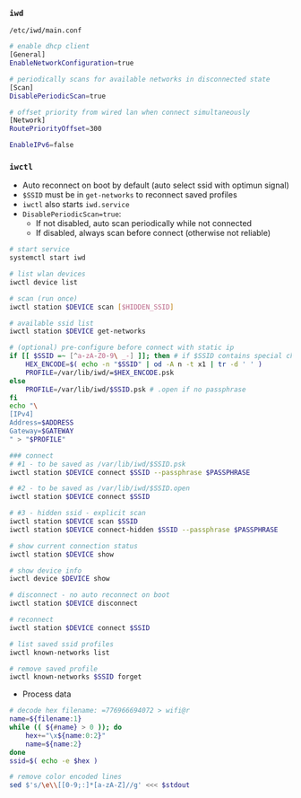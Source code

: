### `iwd`

`/etc/iwd/main.conf`
```sh
# enable dhcp client
[General]
EnableNetworkConfiguration=true

# periodically scans for available networks in disconnected state
[Scan]
DisablePeriodicScan=true

# offset priority from wired lan when connect simultaneously
[Network]
RoutePriorityOffset=300

EnableIPv6=false
```

### `iwctl`

- Auto reconnect on boot by default (auto select ssid with optimun signal)
- `$SSID` must be in `get-networks` to reconnect saved profiles
- `iwctl` also starts `iwd.service`
- `DisablePeriodicScan=true`:
	- If not disabled, auto scan periodically while not connected
	- If disabled, always scan before connect (otherwise not reliable)
	
```sh
# start service
systemctl start iwd

# list wlan devices
iwctl device list

# scan (run once)
iwctl station $DEVICE scan [$HIDDEN_SSID]

# available ssid list
iwctl station $DEVICE get-networks

# (optional) pre-configure before connect with static ip
if [[ $SSID =~ [^a-zA-Z0-9\ _-] ]]; then # if $SSID contains special charaters
	HEX_ENCODE=$( echo -n "$SSID" | od -A n -t x1 | tr -d ' ' )
	PROFILE=/var/lib/iwd/=$HEX_ENCODE.psk
else
	PROFILE=/var/lib/iwd/$SSID.psk # .open if no passphrase
fi
echo "\
[IPv4]
Address=$ADDRESS
Gateway=$GATEWAY
" > "$PROFILE"

### connect
# #1 - to be saved as /var/lib/iwd/$SSID.psk
iwctl station $DEVICE connect $SSID --passphrase $PASSPHRASE

# #2 - to be saved as /var/lib/iwd/$SSID.open
iwctl station $DEVICE connect $SSID

# #3 - hidden ssid - explicit scan
iwctl station $DEVICE scan $SSID
iwctl station $DEVICE connect-hidden $SSID --passphrase $PASSPHRASE

# show current connection status
iwctl station $DEVICE show

# show device info
iwctl device $DEVICE show

# disconnect - no auto reconnect on boot
iwctl station $DEVICE disconnect

# reconnect
iwctl station $DEVICE connect $SSID

# list saved ssid profiles
iwctl known-networks list

# remove saved profile
iwctl known-networks $SSID forget
```

- Process data
```sh
# decode hex filename: =776966694072 > wifi@r
name=${filename:1}
while (( ${#name} > 0 )); do
	hex+="\x${name:0:2}"
	name=${name:2}
done
ssid=$( echo -e $hex )

# remove color encoded lines
sed $'s/\e\\[[0-9;:]*[a-zA-Z]//g' <<< $stdout
```
